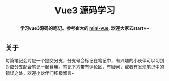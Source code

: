 <!--
 * @Author: luhaifeng666 youzui@hotmail.com
 * @Date: 2021-11-10 21:46:13
 * @LastEditors: luhaifeng666
 * @LastEditTime: 2022-06-29 17:57:09
 * @Description: 
-->
<h1 align="center">

Vue3 源码学习

</h1>

<h4 align="center">

学习vue3源码的笔记。参考崔大的 [mini-vue](https://github.com/cuixiaorui/mini-vue), 欢迎大家去start⭐️~

</h4>

## 关于

每篇笔记会对应一个提交分支，分支号会标记在笔记中，有兴趣的小伙伴可以切到对应分支配合笔记一起食用。笔记下方带有评论区，有疑问，或者有发现笔记中的错误之处，欢迎小伙伴们积极留言~

